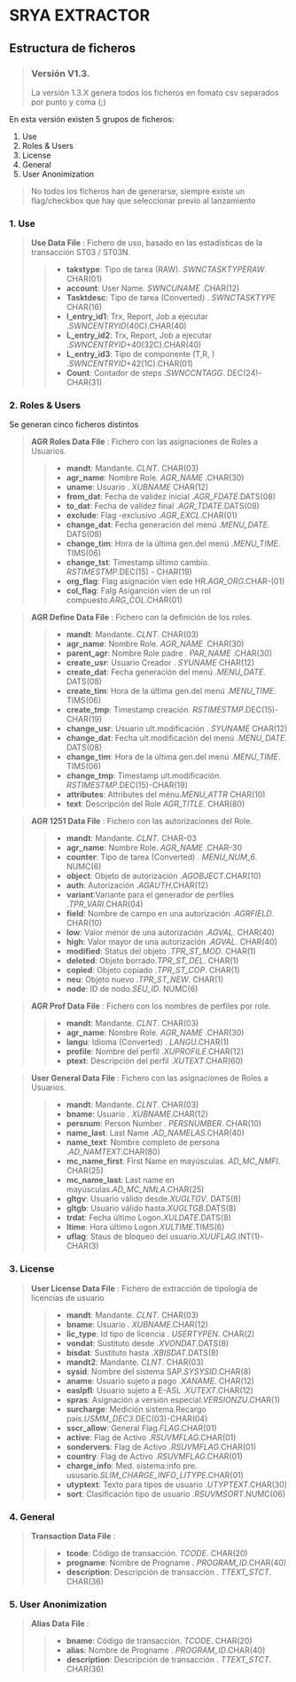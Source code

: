 # SRYA EXTRACTOR 
## Estructura de ficheros

> ### Versión V1.3.
> La versión 1.3.X genera todos los ficheros en fomato csv separados por punto y coma (;)

 En esta versión existen 5 grupos de ficheros:
 1. Use
 2. Roles & Users
 3. License
 4. General
 5. User Anonimization

 >No todos los ficheros han de generarse, siempre existe un flag/checkbox que hay que seleccionar previo al lanzamiento  

 ### 1. Use 
 > **Use Data File** : Fichero de uso, basado en las estadísticas de la transacción ST03 / ST03N.
 >
>>- **takstype**: Tipo de tarea (RAW). _SWNCTASKTYPERAW_. CHAR(01)
>>- **account**: User Name. _SWNCUNAME_ .CHAR(12)
>>- **Tasktdesc**: Tipo de tarea (Converted)  . _SWNCTASKTYPE_ CHAR(16)
>>- **l_entry_id1**: Trx, Report, Job a ejecutar  ._SWNCENTRYID_(40C).CHAR(40)
>>- **L_entry_id2**: Trx, Report, Job a ejecutar  ._SWNCENTRYID_+40(32C).CHAR(40) 
>>- **L_entry_id3**: Tipo de componente (T,R, )  ._SWNCENTRYID_+42(1C).CHAR(01) 
>>- **Count**: Contador de steps ._SWNCCNTAGG_. DEC(24)-CHAR(31)



### 2. Roles & Users 
Se generan cinco ficheros distintos 
 > **AGR Roles Data File** : Fichero con las asignaciones de Roles a Usuarios.
 >
>>- **mandt**: Mandante. _CLNT_. CHAR(03)
>>- **agr_name**: Nombre Role. _AGR_NAME_ .CHAR(30)
>>- **uname**: Usuario . _XUBNAME_ CHAR(12)
>>- **from_dat**: Fecha de validez inicial ._AGR_FDATE_.DATS(08)
>>- **to_dat**: Fecha de validez final  ._AGR_TDATE_.DATS(08) 
>>- **exclude**: Flag -exclusivo  ._AGR_EXCL_.CHAR(01) 
>>- **change_dat**: Fecha generación del menú ._MENU_DATE_. DATS(08) 
>>- **change_tim**: Hora de la última gen.del menú ._MENU_TIME_. TIMS(06)
>>- **change_tst**: Timestamp último cambio. _RSTIMESTMP_.DEC(15) - CHAR(19)
>>- **org_flag**: Flag asignación vien ede HR._AGR_ORG_.CHAR-(01)
>>- **col_flag**: Falg Asiganción vien de un rol compuesto._ARG_COL_.CHAR(01)

 > **AGR Define Data File** : Fichero con la definición de los roles.
 >
>>- **mandt**: Mandante. _CLNT_. CHAR(03)
>>- **agr_name**: Nombre Role. _AGR_NAME_ .CHAR(30)
>>- **parent_agr**: Nombre Role padre . _PAR_NAME_ .CHAR(30)
>>- **create_usr**: Usuario Creador . _SYUNAME_ CHAR(12)
>>- **create_dat**: Fecha generación del menú ._MENU_DATE_. DATS(08)
>>- **create_tim**: Hora de la última gen.del menú ._MENU_TIME_. TIMS(06)
>>- **create_tmp**: Timestamp creación. _RSTIMESTMP_.DEC(15)-CHAR(19) 
>>- **change_usr**: Usuario ult.modificación . _SYUNAME_ CHAR(12)
>>- **change_dat**: Fecha ult.modificación del menú ._MENU_DATE_. DATS(08)
>>- **change_tim**: Hora de la última gen.del menú ._MENU_TIME_. TIMS(06)
>>- **change_tmp**: Timestamp ult.modificación. _RSTIMESTMP_.DEC(15)-CHAR(19) 
>>- **attributes**: Attributes del ménu._MENU_ATTR_ CHAR(10)
>>- **text**: Descripción del Role _AGR_TITLE_. CHAR(80)

 > **AGR 1251 Data File** : Fichero con las autorizaciones del Role.
 >
>>- **mandt**: Mandante. _CLNT_. CHAR-03
>>- **agr_name**: Nombre Role. _AGR_NAME_ .CHAR-30
>>- **counter**: Tipo de tarea (Converted) . _MENU_NUM_6_. NUMC(6)
>>- **object**: Objeto de autorización ._AGOBJECT_.CHAR(10)
>>- **auth**: Autorización ._AGAUTH_.CHAR(12) 
>>- **variant**:Variante para el generador de perfiles ._TPR_VARI_.CHAR(04) 
>>- **field**: Nombre de campo en una autorización ._AGRFIELD_. CHAR(10)
>>- **low**: Valor menor de una autorización ._AGVAL_. CHAR(40)
>>- **high**: Valor mayor de una autorización ._AGVAL_. CHAR(40)
>>- **modified**: Status del objeto ._TPR_ST_MOD_. CHAR(1)
>>- **deleted**: Objeto borrado._TPR_ST_DEL_. CHAR(1)
>>- **copied**: Objeto copiado ._TPR_ST_COP_. CHAR(1)
>>- **neu**: Objeto nuevo ._TPR_ST_NEW_. CHAR(1)
>>- **node**: ID de nodo._SEU_ID_. NUMC(6)

 > **AGR Prof Data File** : Fichero con los nombres de perfiles por role.
 >
>>- **mandt**: Mandante. _CLNT_. CHAR(03)
>>- **agr_name**: Nombre Role. _AGR_NAME_ .CHAR(30)
>>- **langu**: Idioma (Converted)  . _LANGU_.CHAR(1)
>>- **profile**: Nombre del perfil  ._XUPROFILE_.CHAR(12)
>>- **ptext**: Descripción del perfil ._XUTEXT_.CHAR(60) 

 > **User General Data File** : Fichero con las asignaciones de Roles a Usuarios.
 >
>>- **mandt**: Mandante. _CLNT_. CHAR(03)
>>- **bname**: Usuario . _XUBNAME_.CHAR(12)
>>- **persnum**: Person Number . _PERSNUMBER_. CHAR(10)
>>- **name_last**: Last Name ._AD_NAMELAS_.CHAR(40)
>>- **name_text**: Nombre completo de persona ._AD_NAMTEXT_.CHAR(80) 
>>- **mc_name_first**: First Name en mayúsculas. _AD_MC_NMFI_. CHAR(25) 
>>- **mc_name_last**: Last name en mayúsculas._AD_MC_NMLA_.CHAR(25) 
>>- **gltgv**: Usuario válido desde._XUGLTGV_. DATS(8)
>>- **gltgb**: Usuario válido hasta._XUGLTGB_.DATS(8)
>>- **trdat**: Fecha último Logon._XULDATE_.DATS(8) 
>>- **ltime**: Hora último Logon._XULTIME_.TIMS(6) 
>>- **uflag**: Staus de bloqueo del usuario._XUUFLAG_.INT(1)-CHAR(3) 

 ### 3. License 
 > **User License Data File** : Fichero de extracción de tipología de licencias de usuario
 >
>>- **mandt**: Mandante. _CLNT_. CHAR(03)
>>- **bname**: Usuario . _XUBNAME_.CHAR(12)
>>- **lic_type**: Id tipo de licencia . _USERTYPEN_. CHAR(2)
>>- **vondat**: Sustituto desde ._XVONDAT_.DATS(8)
>>- **bisdat**: Sustituto hasta ._XBISDAT_.DATS(8) 
>>- **mandt2**: Mandante. _CLNT_. CHAR(03) 
>>- **sysid**: Nombre del sistema SAP._SYSYSID_.CHAR(8) 
>>- **aname**: Usuario sujeto a pago ._XANAME_. CHAR(12)
>>- **easlpfl**: Usuario sujeto a E-ASL ._XUTEXT_.CHAR(12)
>>- **spras**: Asignación a versión especial._VERSIONZU_.CHAR(1) 
>>- **surcharge**: Medición sistema.Recargo país._USMM_DEC3_.DEC(03)-CHAR(04) 
>>- **sscr_allow**: General Flag._FLAG_.CHAR(01) 
>>- **active**: Flag de Activo ._RSUVMFLAG_.CHAR(01) 
>>- **sondervers**: Flag de Activo ._RSUVMFLAG_.CHAR(01)  
>>- **country**: Flag de Activo ._RSUVMFLAG_.CHAR(01)  
>>- **charge_info**: Med. sistema:info pre. ususario._SLIM_CHARGE_INFO_LITYPE_.CHAR(01) 
>>- **utyptext**: Texto para tipos de usuario ._UTYPTEXT_.CHAR(30) 
>>- **sort**: Clasificación tipo de usuario ._RSUVMSORT_.NUMC(06) 

 ### 4. General 
 > **Transaction Data File** : 
 >
>>- **tcode**: Código de transacción. _TCODE_. CHAR(20)
>>- **progname**: Nombre de Progname . _PROGRAM_ID_.CHAR(40)
>>- **description**: Descripción de transacción . _TTEXT_STCT_. CHAR(36)

 ### 5. User Anonimization
 > **Alias Data File** : 
 >
>>- **bname**: Código de transacción. _TCODE_. CHAR(20)
>>- **alias**: Nombre de Progname . _PROGRAM_ID_.CHAR(40)
>>- **description**: Descripción de transacción . _TTEXT_STCT_. CHAR(36)